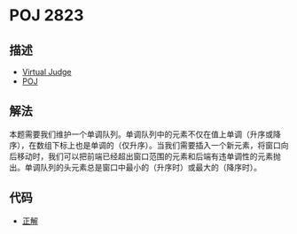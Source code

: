 # POJ 2823

## 描述

- [Virtual Judge](https://vjudge.net/problem/POJ-2823)
- [POJ](http://poj.org/problem?id=2823)

## 解法

本题需要我们维护一个单调队列。单调队列中的元素不仅在值上单调（升序或降序），在数组下标上也是单调的（仅升序）。当我们需要插入一个新元素，将窗口向后移动时，我们可以把前端已经超出窗口范围的元素和后端有违单调性的元素抛出。单调队列的头元素总是窗口中最小的（升序时）或最大的（降序时）。

## 代码

- [正解](POJ.2823.0.cpp)
